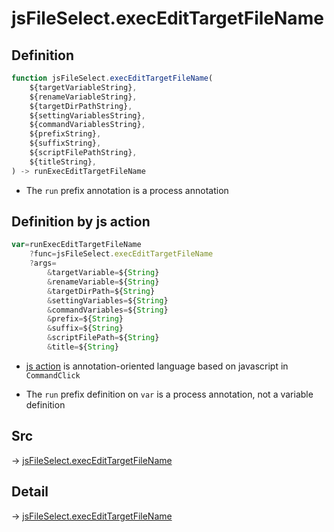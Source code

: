 # jsFileSelect.execEditTargetFileName

## Definition

```js.js
function jsFileSelect.execEditTargetFileName(
	${targetVariableString},
	${renameVariableString},
	${targetDirPathString},
	${settingVariablesString},
	${commandVariablesString},
	${prefixString},
	${suffixString},
	${scriptFilePathString},
	${titleString},
) -> runExecEditTargetFileName
```

- The `run` prefix annotation is a process annotation
## Definition by js action

```js.js
var=runExecEditTargetFileName
	?func=jsFileSelect.execEditTargetFileName
	?args=
		&targetVariable=${String}
		&renameVariable=${String}
		&targetDirPath=${String}
		&settingVariables=${String}
		&commandVariables=${String}
		&prefix=${String}
		&suffix=${String}
		&scriptFilePath=${String}
		&title=${String}
```

- [js action](#) is annotation-oriented language based on javascript in `CommandClick`

- The `run` prefix definition on `var` is a process annotation, not a variable definition

## Src

-> [jsFileSelect.execEditTargetFileName](https://github.com/puutaro/CommandClick/blob/master/app/src/main/java/com/puutaro/commandclick/fragment_lib/terminal_fragment/js_interface/edit/JsFileSelect.kt#L34)

## Detail

-> [jsFileSelect.execEditTargetFileName](https://github.com/puutaro/CommandClick/blob/master/md/developer/js_interface/details/edit/JsFileSelect/execEditTargetFileName.md)
